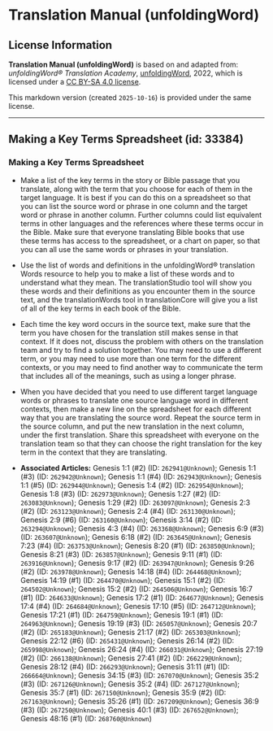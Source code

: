 # Translation Manual (unfoldingWord)

## License Information

**Translation Manual (unfoldingWord)** is based on and adapted from: _unfoldingWord® Translation Academy_, [unfoldingWord](https://unfoldingword.org/utw), 2022, which is licensed under a [CC BY-SA 4.0 license](https://creativecommons.org/licenses/by-sa/4.0/legalcode.en).

This markdown version (created `2025-10-16`) is provided under the same license.



--------------------------------

## Making a Key Terms Spreadsheet (id: 33384)

### Making a Key Terms Spreadsheet

* Make a list of the key terms in the story or Bible passage that you translate, along with the term that you choose for each of them in the target language. It is best if you can do this on a spreadsheet so that you can list the source word or phrase in one column and the target word or phrase in another column. Further columns could list equivalent terms in other languages and the references where these terms occur in the Bible. Make sure that everyone translating Bible books that use these terms has access to the spreadsheet, or a chart on paper, so that you can all use the same words or phrases in your translation.
* Use the list of words and definitions in the unfoldingWord® translation Words resource to help you to make a list of these words and to understand what they mean. The translationStudio tool will show you these words and their definitions as you encounter them in the source text, and the translationWords tool in translationCore will give you a list of all of the key terms in each book of the Bible.
* Each time the key word occurs in the source text, make sure that the term you have chosen for the translation still makes sense in that context. If it does not, discuss the problem with others on the translation team and try to find a solution together. You may need to use a different term, or you may need to use more than one term for the different contexts, or you may need to find another way to communicate the term that includes all of the meanings, such as using a longer phrase.
* When you have decided that you need to use different target language words or phrases to translate one source language word in different contexts, then make a new line on the spreadsheet for each different way that you are translating the source word. Repeat the source term in the source column, and put the new translation in the next column, under the first translation. Share this spreadsheet with everyone on the translation team so that they can choose the right translation for the key term in the context that they are translating.

* **Associated Articles:** Genesis 1:1 (#2) (ID: `262941@Unknown`); Genesis 1:1 (#3) (ID: `262942@Unknown`); Genesis 1:1 (#4) (ID: `262943@Unknown`); Genesis 1:1 (#5) (ID: `262944@Unknown`); Genesis 1:4 (#2) (ID: `262954@Unknown`); Genesis 1:8 (#3) (ID: `262973@Unknown`); Genesis 1:27 (#2) (ID: `263083@Unknown`); Genesis 1:29 (#2) (ID: `263097@Unknown`); Genesis 2:3 (#2) (ID: `263123@Unknown`); Genesis 2:4 (#4) (ID: `263130@Unknown`); Genesis 2:9 (#6) (ID: `263160@Unknown`); Genesis 3:14 (#2) (ID: `263294@Unknown`); Genesis 4:3 (#4) (ID: `263368@Unknown`); Genesis 6:9 (#3) (ID: `263607@Unknown`); Genesis 6:18 (#2) (ID: `263645@Unknown`); Genesis 7:23 (#4) (ID: `263753@Unknown`); Genesis 8:20 (#1) (ID: `263850@Unknown`); Genesis 8:21 (#3) (ID: `263857@Unknown`); Genesis 9:11 (#1) (ID: `263916@Unknown`); Genesis 9:17 (#2) (ID: `263947@Unknown`); Genesis 9:26 (#2) (ID: `263978@Unknown`); Genesis 14:18 (#4) (ID: `264468@Unknown`); Genesis 14:19 (#1) (ID: `264470@Unknown`); Genesis 15:1 (#2) (ID: `264502@Unknown`); Genesis 15:2 (#2) (ID: `264506@Unknown`); Genesis 16:7 (#1) (ID: `264633@Unknown`); Genesis 17:2 (#1) (ID: `264677@Unknown`); Genesis 17:4 (#4) (ID: `264684@Unknown`); Genesis 17:10 (#5) (ID: `264712@Unknown`); Genesis 17:21 (#1) (ID: `264759@Unknown`); Genesis 19:1 (#1) (ID: `264963@Unknown`); Genesis 19:19 (#3) (ID: `265057@Unknown`); Genesis 20:7 (#2) (ID: `265183@Unknown`); Genesis 21:17 (#2) (ID: `265303@Unknown`); Genesis 22:12 (#6) (ID: `265431@Unknown`); Genesis 26:14 (#2) (ID: `265998@Unknown`); Genesis 26:24 (#4) (ID: `266031@Unknown`); Genesis 27:19 (#2) (ID: `266138@Unknown`); Genesis 27:41 (#2) (ID: `266229@Unknown`); Genesis 28:12 (#4) (ID: `266293@Unknown`); Genesis 31:11 (#1) (ID: `266664@Unknown`); Genesis 34:15 (#3) (ID: `267070@Unknown`); Genesis 35:2 (#3) (ID: `267126@Unknown`); Genesis 35:2 (#4) (ID: `267127@Unknown`); Genesis 35:7 (#1) (ID: `267150@Unknown`); Genesis 35:9 (#2) (ID: `267163@Unknown`); Genesis 35:26 (#1) (ID: `267209@Unknown`); Genesis 36:9 (#3) (ID: `267250@Unknown`); Genesis 40:1 (#3) (ID: `267652@Unknown`); Genesis 48:16 (#1) (ID: `268760@Unknown`)

